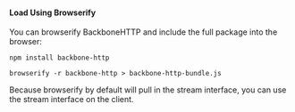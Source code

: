 #### Load Using Browserify

You can browserify BackboneHTTP and include the full package into the browser:

```
npm install backbone-http
```

```
browserify -r backbone-http > backbone-http-bundle.js
```

Because browserify by default will pull in the stream interface, you can use the stream interface on the client.
